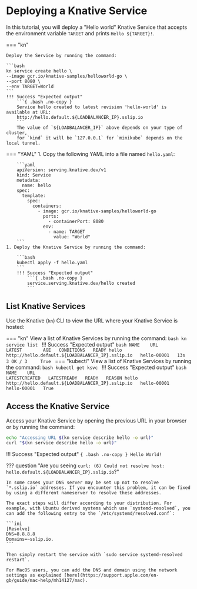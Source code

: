 # Deploying a Knative Service

In this tutorial, you will deploy a "Hello world" Knative Service that accepts the environment variable `TARGET` and prints `Hello ${TARGET}!`.

=== "kn"

    Deploy the Service by running the command:

    ```bash
    kn service create hello \
    --image gcr.io/knative-samples/helloworld-go \
    --port 8080 \
    --env TARGET=World
    ```
    !!! Success "Expected output"
        ```{ .bash .no-copy }
        Service hello created to latest revision 'hello-world' is available at URL:
        http://hello.default.${LOADBALANCER_IP}.sslip.io
        ```
        The value of `${LOADBALANCER_IP}` above depends on your type of cluster,
        for `kind` it will be `127.0.0.1` for `minikube` depends on the local tunnel.

=== "YAML"
    1. Copy the following YAML into a file named `hello.yaml`:

        ```yaml
        apiVersion: serving.knative.dev/v1
        kind: Service
        metadata:
          name: hello
        spec:
          template:
            spec:
              containers:
                - image: gcr.io/knative-samples/helloworld-go
                  ports:
                    - containerPort: 8080
                  env:
                    - name: TARGET
                      value: "World"
        ```
    1. Deploy the Knative Service by running the command:

        ```bash
        kubectl apply -f hello.yaml
        ```
        !!! Success "Expected output"
            ```{ .bash .no-copy }
            service.serving.knative.dev/hello created
            ```

## List Knative Services

Use the Knative (`kn`) CLI to view the URL where your Knative Service is hosted:

=== "kn"
    View a list of Knative Services by running the command:
    ```bash
    kn service list
    ```
    !!! Success "Expected output"
        ```bash
        NAME    URL                                                LATEST        AGE   CONDITIONS   READY
        hello   http://hello.default.${LOADBALANCER_IP}.sslip.io   hello-00001   13s   3 OK / 3     True
        ```
=== "kubectl"
    View a list of Knative Services by running the command:
    ```bash
    kubectl get ksvc
    ```
    !!! Success "Expected output"
        ```bash
        NAME    URL                                                LATESTCREATED   LATESTREADY   READY   REASON
        hello   http://hello.default.${LOADBALANCER_IP}.sslip.io   hello-00001     hello-00001   True
        ```

## Access the Knative Service

Access your Knative Service by opening the previous URL in your browser or by running the command:

```bash
echo "Accessing URL $(kn service describe hello -o url)"
curl "$(kn service describe hello -o url)"
```

!!! Success "Expected output"
    ```{ .bash .no-copy }
    Hello World!
    ```

??? question "Are you seeing `curl: (6) Could not resolve host: hello.default.${LOADBALANCER_IP}.sslip.io`?"

    In some cases your DNS server may be set up not to resolve `*.sslip.io` addresses. If you encounter this problem, it can be fixed by using a different nameserver to resolve these addresses.

    The exact steps will differ according to your distribution. For example, with Ubuntu derived systems which use `systemd-resolved`, you can add the following entry to the `/etc/systemd/resolved.conf`:

    ```ini
    [Resolve]
    DNS=8.8.8.8
    Domains=~sslip.io.
    ```

    Then simply restart the service with `sudo service systemd-resolved restart`.

    For MacOS users, you can add the DNS and domain using the network settings as explained [here](https://support.apple.com/en-gb/guide/mac-help/mh14127/mac).
